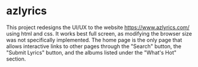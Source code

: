 # azlyrics
 
This project redesigns the UI/UX to the website https://www.azlyrics.com/
using html and css. It works best full screen, as modifying the browser size was
not specifically implemented. The home page is the only page that allows interactive
links to other pages through the "Search" button, the "Submit Lyrics" button, and
the albums listed under the "What's Hot" section.